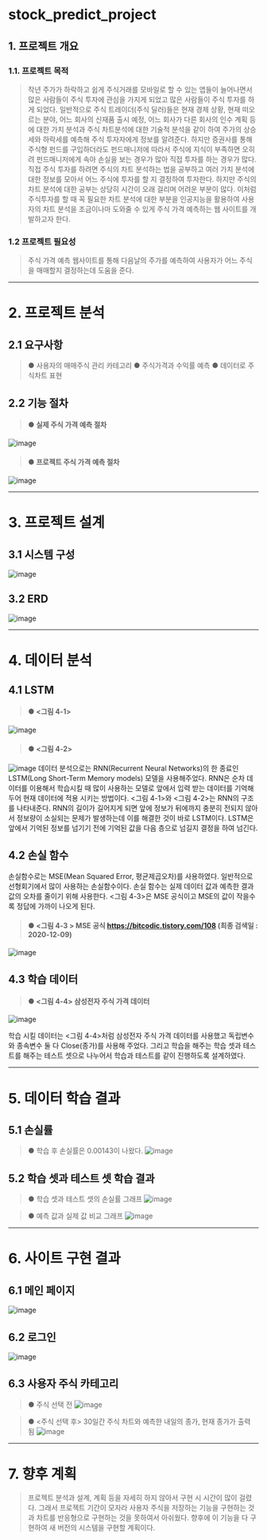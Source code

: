 # stock_predict_project
## 1. 프로젝트 개요
### 1.1. 프로젝트 목적
> 작년 주가가 하락하고 쉽게 주식거래를 모바일로 할 수 있는 앱들이 늘어나면서 많은 사람들이 주식 투자에 관심을 가지게 되었고 많은 사람들이 주식 투자를 하게 되었다. 일반적으로 주식 트레이더(주식 딜러)들은 현재 경제 상황, 현재 떠오르는 분야, 어느 회사의 신재품 출시 예정, 어느 회사가 다른 회사의 인수 계획 등에 대한 가치 분석과 주식 차트분석에 대한 기술적 분석을 같이 하여 주가의 상승세와 하락세를 예측해 주식 투자자에게 정보를 알려준다. 하지만 증권사를 통해 주식형 펀드를 구입하더라도 펀드매니저에 따라서 주식에 지식이 부족하면 오히려 펀드매니저에게 속아 손실을 보는 경우가 많아 직접 투자를 하는 경우가 많다.
 직접 주식 투자를 하려면 주식의 차트 분석하는 법을 공부하고 여러 가치 분석에 대한 정보를 모아서 어느 주식에 투자를 할 지 결정하여 투자한다. 하지만 주식의 차트 분석에 대한 공부는 상당히 시간이 오래 걸리며 어려운 부분이 많다. 이처럼 주식투자를 할 때 꼭 필요한 차트 분석에 대한 부분을 인공지능을 활용하여 사용자의 차트 분석을 조금이나마 도와줄 수 있게 주식 가격 예측하는 웹 사이트를 개발하고자 한다.

### 1.2 프로젝트 필요성
> 주식 가격 예측 웹사이트를 통해 다음날의 주가를 예측하여 사용자가 어느 주식을 매매할지 결정하는데 도움을 준다.


------------------------------------------------------------------------------------------------------------------------------------

# 2. 프로젝트 분석
## 2.1 요구사항
> ● 사용자의 매매주식 관리 카테고리
> ● 주식가격과 수익률 예측
> ● 데이터로 주식차트 표현
> 
## 2.2 기능 절차
> #### ● 실제 주식 가격 예측 절차
![image](https://user-images.githubusercontent.com/70899677/120452978-9591bb80-c3cd-11eb-958c-40bc18f84739.png)
> 
> #### ● 프로젝트 주식 가격 예측 절차
![image](https://user-images.githubusercontent.com/70899677/120453238-d38edf80-c3cd-11eb-893f-e1c175baa10b.png)

----------------------------------------------------------------------------------------------------------------------------------

# 3. 프로젝트 설계
## 3.1 시스템 구성
![image](https://user-images.githubusercontent.com/70899677/120452903-87dc3600-c3cd-11eb-84eb-6c31374adecd.png)

## 3.2 ERD
![image](https://user-images.githubusercontent.com/70899677/120453316-e6091900-c3cd-11eb-97a3-84d25a74fbe7.png)

-------------------------------------------------------------------------------------------------------------------------------

# 4. 데이터 분석
## 4.1 LSTM
> #### ● <그림 4-1>
![image](https://user-images.githubusercontent.com/70899677/120453521-15b82100-c3ce-11eb-9e2c-8e1d94aa5dc3.png)
> #### ● <그림 4-2>
![image](https://user-images.githubusercontent.com/70899677/120453532-18b31180-c3ce-11eb-932b-e73d785d668d.png)
 데이터 분석으로는 RNN(Recurrent Neural Networks)의 한 종료인 LSTM(Long Short-Term Memory models) 모델을 사용해주었다. RNN은 순차 데이터를 이용해서 학습시킬 때 많이 사용하는 모델로 앞에서 입력 받는 데이터를 기억해 두어 현재 데이터에 적용 시키는 방법이다. <그림 4-1>와 <그림 4-2>는 RNN의 구조를 나타내준다.
 RNN의 길이가 길어지게 되면 앞에 정보가 뒤에까지 충분히 전되지 않아서 정보량이 소실되는 문제가 발생하는데 이를 해결한 것이 바로 LSTM이다. LSTM은 앞에서 기억된 정보를 넘기기 전에 기억된 값을 다음 층으로 넘길지 결정을 하여 넘긴다.

## 4.2 손실 함수
 손실함수로는 MSE(Mean Squared Error, 평균제곱오차)를 사용하였다. 일반적으로 선형회기에서 많이 사용하는 손실함수이다. 손실 함수는 실제 데이터 값과 예측한 결과 값의 오차를 줄이기 위해 사용한다. <그림 4-3>은 MSE 공식이고 MSE의 값이 작을수록 정답에 가까이 나오게 된다.
> #### ● <그림 4-3 > MSE 공식 https://bitcodic.tistory.com/108 (최종 검색일 : 2020-12-09)
![image](https://user-images.githubusercontent.com/70899677/120453850-56b03580-c3ce-11eb-8981-23d3586e8457.png)

## 4.3 학습 데이터
> #### ● <그림 4-4> 삼성전자 주식 가격 데이터
![image](https://user-images.githubusercontent.com/70899677/120454127-8fe8a580-c3ce-11eb-9cd4-8dde2d95db21.png)

 학습 시킬 데이터는 <그림 4-4>처럼 삼성전자 주식 가격 데이터를 사용했고 독립변수와 종속변수 둘 다 Close(종가)를 사용해 주었다. 그리고 학습을 해주는 학습 셋과 테스트를 해주는 테스트 셋으로 나누어서 학습과 테스트를 같이 진행하도록 설계하였다.
 
 -------------------------------------------------------------------------------------------------------------------------------
 
 # 5. 데이터 학습 결과
 ## 5.1 손실률
 > ● 학습 후 손실률은 0.00143이 나왔다.
 > ![image](https://user-images.githubusercontent.com/70899677/120454417-d4744100-c3ce-11eb-8c2c-0af3452e53aa.png)
 
 ## 5.2 학습 셋과 테스트 셋 학습 결과
 > ● 학습 셋과 테스트 셋의 손실률 그래프
 > ![image](https://user-images.githubusercontent.com/70899677/120454722-1b623680-c3cf-11eb-80f1-89aef68e32cf.png)
 
 > ● 예측 값과 실제 값  비교 그래프
 > ![image](https://user-images.githubusercontent.com/70899677/120454761-21581780-c3cf-11eb-9d59-5ae4d51da278.png)

--------------------------------------------------------------------------------------------------------------------------------

# 6. 사이트 구현 결과
## 6.1 메인 페이지
![image](https://user-images.githubusercontent.com/70899677/120454906-451b5d80-c3cf-11eb-9196-6108966e44ba.png)

## 6.2 로그인 
 ![image](https://user-images.githubusercontent.com/70899677/120455050-62e8c280-c3cf-11eb-8c1b-ced9e0d853b3.png)

## 6.3 사용자 주식 카테고리
 > ● 주식 선택 전
 ![image](https://user-images.githubusercontent.com/70899677/120455347-a5aa9a80-c3cf-11eb-8975-176622b34916.png)

 > ● <주식 선택 후> 30일간 주식 차트와 예측한 내일의 종가, 현재 종가가 출력 됨
 ![image](https://user-images.githubusercontent.com/70899677/120455335-a3484080-c3cf-11eb-97da-0300e14ee0de.png)
 
 ---------------------------------------------------------------------------------------------------------------------------
 
 # 7. 향후 계획
 >  프로젝트 분석과 설계, 계획 등을 자세히 하지 않아서 구현 시 시간이 많이 걸렸다. 그래서 프로젝트 기간이 모자라 사용자 주식을 저장하는 기능을 구현하는 것과 차트를 반응형으로 구현하는 것을 못하여서 아쉬웠다. 향후에 이 기능을 다 구현하여 새 버전의 시스템을 구현할 계획이다.

